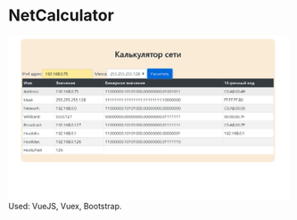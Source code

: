 # NetCalculator
![Image alt](https://github.com/we1rdTycoon/NetCalculator/raw/master/Безымянный.png)
Used: VueJS, Vuex, Bootstrap.
